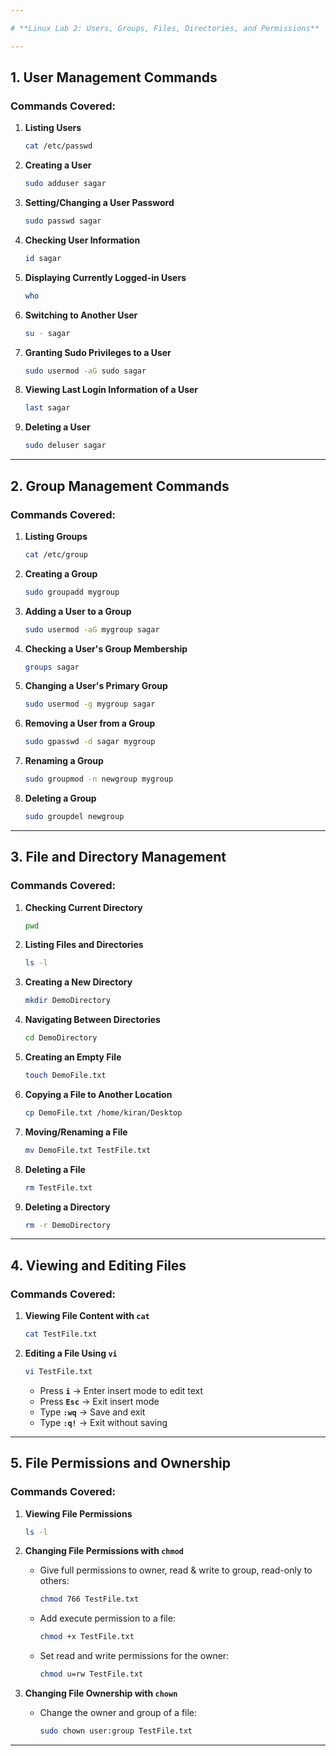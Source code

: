 ```yaml
---

# **Linux Lab 2: Users, Groups, Files, Directories, and Permissions**  

---
```


## **1. User Management Commands**  

### **Commands Covered:**  
1. **Listing Users**  
   ```bash
   cat /etc/passwd
   ```

2. **Creating a User**  
   ```bash
   sudo adduser sagar
   ```

3. **Setting/Changing a User Password**  
   ```bash
   sudo passwd sagar
   ```

4. **Checking User Information**  
   ```bash
   id sagar
   ```

5. **Displaying Currently Logged-in Users**  
   ```bash
   who
   ```

6. **Switching to Another User**  
   ```bash
   su - sagar
   ```

7. **Granting Sudo Privileges to a User**  
   ```bash
   sudo usermod -aG sudo sagar
   ```

8. **Viewing Last Login Information of a User**  
   ```bash
   last sagar
   ```

9. **Deleting a User**  
   ```bash
   sudo deluser sagar
   ```

---

## **2. Group Management Commands**  

### **Commands Covered:**  
1. **Listing Groups**  
   ```bash
   cat /etc/group
   ```

2. **Creating a Group**  
   ```bash
   sudo groupadd mygroup
   ```

3. **Adding a User to a Group**  
   ```bash
   sudo usermod -aG mygroup sagar
   ```

4. **Checking a User's Group Membership**  
   ```bash
   groups sagar
   ```

5. **Changing a User's Primary Group**  
   ```bash
   sudo usermod -g mygroup sagar
   ```

6. **Removing a User from a Group**  
   ```bash
   sudo gpasswd -d sagar mygroup
   ```

7. **Renaming a Group**  
   ```bash
   sudo groupmod -n newgroup mygroup
   ```

8. **Deleting a Group**  
   ```bash
   sudo groupdel newgroup
   ```

---

## **3. File and Directory Management**  

### **Commands Covered:**  
1. **Checking Current Directory**  
   ```bash
   pwd
   ```

2. **Listing Files and Directories**  
   ```bash
   ls -l
   ```

3. **Creating a New Directory**  
   ```bash
   mkdir DemoDirectory
   ```

4. **Navigating Between Directories**  
   ```bash
   cd DemoDirectory
   ```

5. **Creating an Empty File**  
   ```bash
   touch DemoFile.txt
   ```

6. **Copying a File to Another Location**  
   ```bash
   cp DemoFile.txt /home/kiran/Desktop
   ```

7. **Moving/Renaming a File**  
   ```bash
   mv DemoFile.txt TestFile.txt
   ```

8. **Deleting a File**  
   ```bash
   rm TestFile.txt
   ```

9. **Deleting a Directory**  
   ```bash
   rm -r DemoDirectory
   ```

---

## **4. Viewing and Editing Files**  

### **Commands Covered:**  
1. **Viewing File Content with `cat`**  
   ```bash
   cat TestFile.txt
   ```

2. **Editing a File Using `vi`**  
   ```bash
   vi TestFile.txt
   ```

   - Press **`i`** → Enter insert mode to edit text  
   - Press **`Esc`** → Exit insert mode  
   - Type **`:wq`** → Save and exit  
   - Type **`:q!`** → Exit without saving  

---

## **5. File Permissions and Ownership**  

### **Commands Covered:**  
1. **Viewing File Permissions**  
   ```bash
   ls -l
   ```

2. **Changing File Permissions with `chmod`**  
   - Give full permissions to owner, read & write to group, read-only to others:  
     ```bash
     chmod 766 TestFile.txt
     ```
   - Add execute permission to a file:  
     ```bash
     chmod +x TestFile.txt
     ```
   - Set read and write permissions for the owner:  
     ```bash
     chmod u=rw TestFile.txt
     ```

3. **Changing File Ownership with `chown`**  
   - Change the owner and group of a file:  
     ```bash
     sudo chown user:group TestFile.txt
     ```

---
